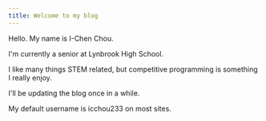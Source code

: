 ```yaml
---
title: Welcome to my blog
---
```


Hello. My name is I-Chen Chou.

I'm currently a senior at Lynbrook High School.

I like many things STEM related, but competitive programming is something I really enjoy. 

I'll be updating the blog once in a while.

My default username is icchou233 on most sites.
